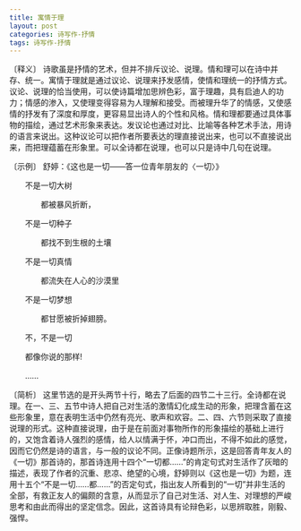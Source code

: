 ```yaml
---
title: 寓情于理
layout: post
categories: 诗写作-抒情
tags: 诗写作-抒情
---
```


〔释义〕 诗歌虽是抒情的艺术，但并不排斥议论、说理。情和理可以在诗中并存、统一。寓情于理就是通过议论、说理来抒发感情，使情和理统一的抒情方式。议论、说理的恰当使用，可以使诗篇增加思辨色彩，富于理趣，具有启迪人的功力；情感的渗入，又使理变得容易为人理解和接受。而被理升华了的情感，又使感情的抒发有了深度和厚度，更容易显出诗人的个性和风格。情和理都要通过具体事物的描绘，通过艺术形象来表达。发议论也通过对比、比喻等各种艺术手法，用诗的语言来说出。这种议论可以把作者所要表达的理直接说出来，也可以不直接说出来，而把理蕴蓄在形象里。可以全诗都在说理，也可以只是诗中几句在说理。

〔示例〕 舒婷：《这也是一切——答一位青年朋友的〈一切〉》

　　不是一切大树

　　　　都被暴风折断，

　　不是一切种子

　　　　都找不到生根的土壤

　　不是一切真情

　　　　都流失在人心的沙漠里

　　不是一切梦想

　　　　都甘愿被折掉翅膀。



　　不，不是一切

　　都像你说的那样!

　　……

〔简析〕 这里节选的是开头两节十行，略去了后面的四节二十三行。全诗都在说理。在一、三、五节中诗人把自己对生活的激情幻化成生动的形象，把理含蓄在这些形象里，意在表明生活中仍然有亮光、歌声和欢容。二、四、六节则采取了直接说理的形式。这种直接说理，由于是在前面对事物所作的形象描绘的基础上进行的，又饱含着诗人强烈的感情，给人以情满于怀，冲口而出，不得不如此的感觉，因而它仍然是诗的语言，与一般的议论不同。正像诗题所示，这是回答青年友人的《一切》那首诗的，那首诗连用十四个“一切都……”的肯定句式对生活作了灰暗的描述，表现了作者的沉重、悲凉、绝望的心境，舒婷则以《这也是一切》为题，连用十五个“不是一切……都……”的否定句式，指出友人所看到的“一切”并非生活的全部，有救正友人的偏颇的含意，从而显示了自己对生活、对人生、对理想的严峻思考和由此而得出的坚定信念。因此，这首诗具有论辩色彩，以思辨取胜，刚毅、强悍。 